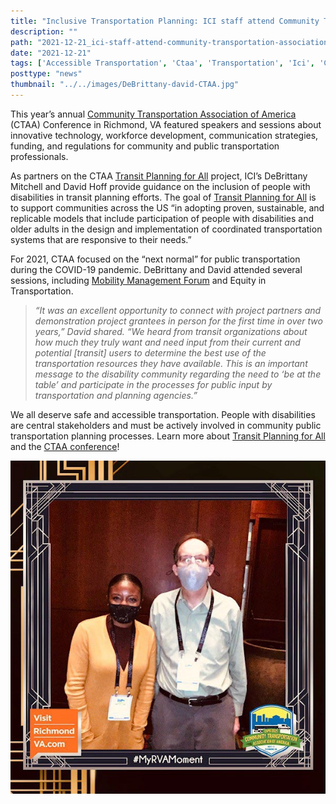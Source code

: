 ```yaml
---
title: "Inclusive Transportation Planning: ICI staff attend Community Transportation Association of America Conference"
description: ""
path: "2021-12-21_ici-staff-attend-community-transportation-association-of-america-conference.md"
date: "2021-12-21"
tags: ['Accessible Transportation', 'Ctaa', 'Transportation', 'Ici', 'Community Inclusion']
posttype: "news"
thumbnail: "../../images/DeBrittany-david-CTAA.jpg"
---
```


This year’s annual [Community Transportation Association of America](https://ctaa.org/) (CTAA) Conference in Richmond, VA featured speakers and sessions about innovative technology, workforce development, communication strategies, funding, and regulations for community and public transportation professionals.

As partners on the CTAA [Transit Planning for All](https://transitplanning4all.org/whos-involved/) project, ICI’s DeBrittany Mitchell and David Hoff provide guidance on the inclusion of people with disabilities in transit planning efforts. The goal of [Transit Planning for All](https://transitplanning4all.org/about/) is to support communities across the US “in adopting proven, sustainable, and replicable models that include participation of people with disabilities and older adults in the design and implementation of coordinated transportation systems that are responsive to their needs.”

For 2021, CTAA focused on the “next normal” for public transportation during the COVID-19 pandemic. DeBrittany and David attended several sessions, including [Mobility Management Forum](https://ctaa.org/symposia-2021/) and Equity in Transportation.

> _“It was an excellent opportunity to connect with project partners and demonstration project grantees in person for the first time in over two years,” David shared. “We heard from transit organizations about how much they truly want and need input from their current and potential \[transit\] users to determine the best use of the transportation resources they have available. This is an important message to the disability community regarding the need to ‘be at the table’ and participate in the processes for public input by transportation and planning agencies.”_

We all deserve safe and accessible transportation. People with disabilities are central stakeholders and must be actively involved in community public transportation planning processes. Learn more about [Transit Planning for All](https://transitplanning4all.org/about/) and the [CTAA conference](https://ctaa.org/workshops-2021/)!

![DeBrittany & David CTAA](../../images/DeBrittany-david-CTAA.jpg "DeBrittany & David pose for a photo at the CTAA Conference with frame that says, “My RVA Moment” (Richmond, VA)")

 
